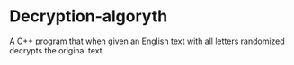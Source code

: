 # Decryption-algoryth
A C++ program that when given an English text with all letters randomized decrypts the original text.
